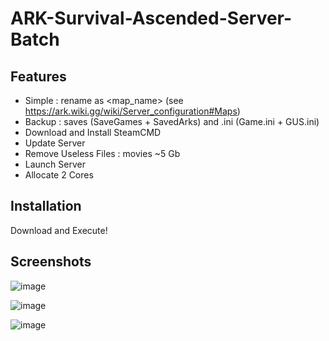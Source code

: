# ARK-Survival-Ascended-Server-Batch

## Features

- Simple : rename as <map_name> (see https://ark.wiki.gg/wiki/Server_configuration#Maps)
- Backup : saves (SaveGames + SavedArks) and .ini (Game.ini + GUS.ini)
- Download and Install SteamCMD
- Update Server
- Remove Useless Files : movies ~5 Gb
- Launch Server
- Allocate 2 Cores

## Installation

Download and Execute!

## Screenshots

![image](https://github.com/Naarin/ARK-Survival-Ascended-Server-Batch/assets/30729156/e0f47a35-6971-4587-892f-34daa0498dc8)

![image](https://github.com/Naarin/ARK-Survival-Ascended-Server-Batch/assets/30729156/e0424513-3af6-42c2-85a8-92cefe7d9a06)

![image](https://github.com/Naarin/ARK-Survival-Ascended-Server-Batch/assets/30729156/57a82cc3-3e47-4344-8655-71744666eeba)
